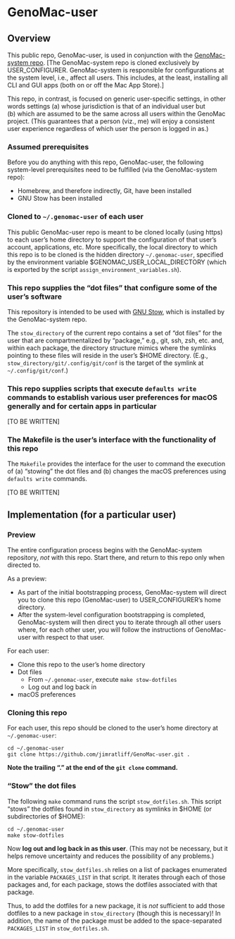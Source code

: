 # GenoMac-user
## Overview
This public repo, GenoMac-user, is used in conjunction with the [GenoMac-system repo](https://github.com/jimratliff/GenoMac-system). [The GenoMac-system repo is cloned exclusively by USER_CONFIGURER. GenoMac-system is responsible for configurations at the system level, i.e., affect all users. This includes, at the least, installing all CLI and GUI apps (both on or off the Mac App Store).]

This repo, in contrast, is focused on generic user-specific settings, in other words settings (a) whose jurisdiction is that of an individual user but (b) which are assumed to be the same across all users within the GenoMac project. (This guarantees that a person (viz., me) will enjoy a consistent user experience regardless of which user the person is logged in as.)

### Assumed prerequisites
Before you do anything with this repo, GenoMac-user, the following system-level prerequisites need to be fulfilled (via the GenoMac-system repo):
- Homebrew, and therefore indirectly, Git, have been installed
- GNU Stow has been installed

### Cloned to `~/.genomac-user` of each user

This public GenoMac-user repo is meant to be cloned locally (using https) to each user’s home directory to support the configuration of that user’s account, applications, etc. More specifically, the local directory to which this repo is to be cloned is the hidden directory `~/.genomac-user`, specified by the environment variable $GENOMAC_USER_LOCAL_DIRECTORY (which is exported by the script `assign_environment_variables.sh`).

### This repo supplies the “dot files” that configure some of the user’s software

This repository is intended to be used with [GNU Stow](https://www.gnu.org/software/stow/), which is installed by the GenoMac-system repo.

The `stow_directory` of the current repo contains a set of “dot files” for the user that are compartmentalized by “package,” e.g., git, ssh, zsh, etc. and, within each package, the directory structure mimics where the symlinks pointing to these files will reside in the user’s $HOME directory. (E.g., `stow_directory/git/.config/git/conf` is the target of the symlink at `~/.config/git/conf`.)

### This repo supplies scripts that execute `defaults write` commands to establish various user preferences for macOS generally and for certain apps in particular

[TO BE WRITTEN]

### The Makefile is the user’s interface with the functionality of this repo

The `Makefile` provides the interface for the user to command the execution of (a) “stowing”
the dot files and (b) changes the macOS preferences using `defaults write` commands.

[TO BE WRITTEN]

## Implementation (for a particular user)
### Preview
The entire configuration process begins with the GenoMac-system repository, *not* with this repo. Start there, and return to this repo only when directed to.

As a preview:
- As part of the initial bootstrapping process, GenoMac-system will direct you to clone this repo (GenoMac-user) to USER_CONFIGURER’s home directory.
- After the system-level configuration bootstrapping is completed, GenoMac-system will then direct you to iterate through all other users where, for each other user, you will follow the instructions of GenoMac-user
with respect to that user.

For each user:
- Clone this repo to the user’s home directory
- Dot files
    - From `~/.genomac-user`, execute `make stow-dotfiles`
    - Log out and log back in
- macOS preferences
    

### Cloning this repo
For each user, this repo should be cloned to the user’s home directory at `~/.genomac-user`:

```shell
cd ~/.genomac-user
git clone https://github.com/jimratliff/GenoMac-user.git .
```
**Note the trailing “.” at the end of the `git clone` command.**

### “Stow” the dot files
The following `make` command runs the script `stow_dotfiles.sh`. This script “stows” the dotfiles found in `stow_directory` as symlinks in $HOME (or subdirectories of $HOME):

```shell
cd ~/.genomac-user
make stow-dotfiles
```

Now **log out and log back in as this user**. (This may not be necessary, but it helps remove uncertainty and reduces the possibility of any problems.)


More specifically, `stow_dotfiles.sh` relies on a list of packages enumerated in the variable `PACKAGES_LIST` in that script. It iterates through each of those packages and, for each package, stows the dotfiles associated with that package.

Thus, to add the dotfiles for a new package, it is *not* sufficient to add those dotfiles to a new package in `stow_directory` (though this is necessary)! In addition, the name of the package must be added to the space-separated `PACKAGES_LIST` in `stow_dotfiles.sh`.
